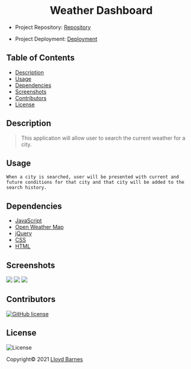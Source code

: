 <div align="center">

# Weather Dashboard

</div>

- Project Repository: [Repository](https://github.com/lbarnes86/WeatherDashboard)

- Project Deployment: [Deployment](https://lbarnes86.github.io/WeatherDashboard/.)

## Table of Contents

- [Description](#description)
- [Usage](#usage)
- [Dependencies](#dependencies)
- [Screenshots](#screenshots)
- [Contributors](#contributors)
- [License](#license)

## Description

>This application will allow user to search the current weather for a city.

## Usage

```
When a city is searched, user will be presented with current and future conditions for that city and that city will be added to the search history.
```

## Dependencies

- [JavaScript](https://www.javascript.com/) 
- [Open Weather Map](https://openweathermap.org/) 
- [jQuery](https://api.jquery.com/) 
- [CSS](https://www.w3schools.com/css/css_intro.asp) 
- [HTML](https://html.com/) 

## Screenshots

<img src="https://user-images.githubusercontent.com/70309736/102707678-a3f67b80-4262-11eb-94ca-fa62633948dd.png">

<img src="https://user-images.githubusercontent.com/70309736/102707668-8d502480-4262-11eb-9554-36223d0bfafe.png">

<img src="https://user-images.githubusercontent.com/70309736/102707669-8e815180-4262-11eb-8b75-5030ce88b099.png">


## Contributors

[![GitHub license](https://img.shields.io/badge/Made%20by-Lloyd%20Barnes-ab8c9b?style=flat&logo=github)](https://github.com/lbarnes86)

## License

![License](https://img.shields.io/badge/license-MIT-green")


Copyright© 2021 [Lloyd Barnes](https://lbarnes86.github.io/react-portfolio/)